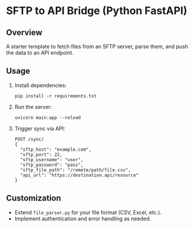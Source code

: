 # SFTP to API Bridge (Python FastAPI)

## Overview
A starter template to fetch files from an SFTP server, parse them, and push the data to an API endpoint.

## Usage

1. Install dependencies:
   ```
   pip install -r requirements.txt
   ```

2. Run the server:
   ```
   uvicorn main:app --reload
   ```

3. Trigger sync via API:
   ```
   POST /sync/
   {
     "sftp_host": "example.com",
     "sftp_port": 22,
     "sftp_username": "user",
     "sftp_password": "pass",
     "sftp_file_path": "/remote/path/file.csv",
     "api_url": "https://destination.api/resource"
   }
   ```

## Customization

- Extend `file_parser.py` for your file format (CSV, Excel, etc.).
- Implement authentication and error handling as needed.